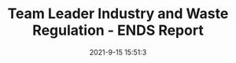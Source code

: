 ---
"title": "Team Leader Industry and Waste Regulation - ENDS Report"
"date": "2021-9-15 15:51:3"
"feed_name": "GOOGLENEWSINDUSTRIAL"
"feed_website": "https://news.google.com/search?q=industrial%2Bincident&hl=en-US&gl=US&ceid=US:en"
"feed_rss": "https://news.google.com/rss/search?q=industrial%2Bincident&hl=en-US&gl=US&ceid=US:en"
"link": "https://www.endsreport.com/article/1727451/team-leader-industry-waste-regulation"
"file": "_posts/2021-1-1-7ae4998a5b76798579f2e7f39950e53355273261.md"
"accident": "0"
"drilling": "0"
"dead": "0"
"injured": "0"
---